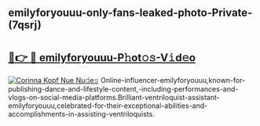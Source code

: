 ## emilyforyouuu-only-fans​-leaked-photo​-Private-(7qsrj)


# <h2><a href="https://mediaupload.pro?title=emilyforyouuu&ref=git">🔗👉 🔴 emilyforyouuu-P𝚑ot𝚘𝚜-V𝚒d𝚎o</a></h2>

[![Corinna Kopf Nue Nu𝚍e𝚜](https://i.imgur.com/0qMVB7G.gif)](https://mediaupload.pro?title=emilyforyouuu&ref=git)
Online-influencer-emilyforyouuu,known-for-publishing-dance-and-lifestyle-content,-including-performances-and-vlogs-on-social-media-platforms.Brilliant-ventriloquist-assistant-emilyforyouuu,celebrated-for-their-exceptional-abilities-and-accomplishments-in-assisting-ventriloquists.  
